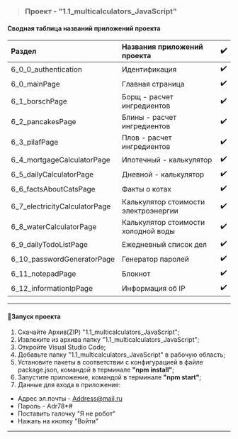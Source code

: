 >### Проект - "1.1_multicalculators_JavaScript"

#### Сводная таблица названий приложений проекта

| Раздел                        | Названия приложений проекта          | :heavy_check_mark:       |
| :---------------------------- | :----------------------------------- | :----------------------: |
| 6_0_0_authentication          | Идентификация                        |    :heavy_check_mark:    |
| 6_0_mainPage                  | Главная страница                     |    :heavy_check_mark:    |
| 6_1_borschPage                | Борщ - расчет ингредиентов           |    :heavy_check_mark:    |
| 6_2_pancakesPage              | Блины - расчет ингредиентов          |    :heavy_check_mark:    |
| 6_3_pilafPage                 | Плов - расчет ингредиентов           |    :heavy_check_mark:    |
| 6_4_mortgageCalculatorPage    | Ипотечный - калькулятор              |    :heavy_check_mark:    |
| 6_5_dailyCalculatorPage       | Дневной - калькулятор                |    :heavy_check_mark:    |
| 6_6_factsAboutCatsPage        | Факты о котах                        |    :heavy_check_mark:    |
| 6_7_electricityCalculatorPage | Калькулятор стоимости электроэнергии |    :heavy_check_mark:    |
| 6_8_waterCalculatorPage       | Калькулятор стоимости холодной воды  |    :heavy_check_mark:    |
| 6_9_dailyTodoListPage         | Ежедневный список дел                |    :heavy_check_mark:    |
| 6_10_passwordGeneratorPage    | Генератор паролей                    |    :heavy_check_mark:    |
| 6_11_notepadPage              | Блокнот                              |    :heavy_check_mark:    |
| 6_12_informationIpPage        | Информация об IP                     |    :heavy_check_mark:    |

---

#### :rocket:Запуск проекта

1. Скачайте Архив(ZIP) "1.1_multicalculators_JavaScript";
2. Извлеките из архива папку "1.1_multicalculators_JavaScript";
3. Откройте Visual Studio Code;
4. Добавьте папку "1.1_multicalculators_JavaScript" в рабочую область;
5. Установите пакеты в соответствии с конфигурацией в файле package.json, командой в терминале **"npm install"**;
6. Запустите приложение, командой в терминале **"npm start"**;
7. Данные для входа в приложение:
- Адрес эл.почты - Address@mail.ru
- Пароль - Adr78\*#
- Поставить галочку "Я не робот"
- Нажать на кнопку "Войти"

---
